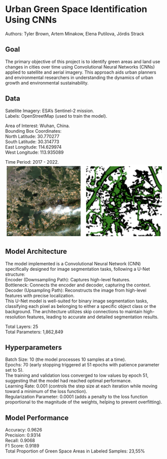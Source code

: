 # Urban Green Space Identification Using CNNs
Authors: Tyler Brown, Artem Minakow, Elena Putilova, Jördis Strack

## Goal

The primary objective of this project is to identify green areas and land use changes in cities over time using Convolutional Neural Networks (CNNs) applied to satellite and aerial imagery. This approach aids urban planners and environmental researchers in understanding the dynamics of urban growth and environmental sustainability.

## Data

Satellite Imagery: ESA’s Sentinel-2 mission.  
Labels: OpenStreetMap (used to train the model).  

Area of Interest:  Wuhan, China.  
Bounding Box Coordinates:  
North Latitude: 30.770277  
South Latitude: 30.314773  
East Longitude: 114.629974  
West Longitude: 113.935089  

Time Period: 2017 - 2022.  
![map](https://github.com/elenaputilova/deep_learning_project/blob/main/images/data.png) 

## Model Architecture

The model implemented is a Convolutional Neural Network (CNN) specifically designed for image segmentation tasks, following a U-Net structure:  
Encoder (Downsampling Path): Captures high-level features.  
Bottleneck: Connects the encoder and decoder, capturing the context.  
Decoder (Upsampling Path): Reconstructs the image from high-level features with precise localization.  
This U-Net model is well-suited for binary image segmentation tasks, classifying each pixel as belonging to either a specific object class or the background. The architecture utilizes skip connections to maintain high-resolution features, leading to accurate and detailed segmentation results.

Total Layers: 25  
Total Parameters: 1,862,849  

## Hyperparameters

Batch Size: 10 (the model processes 10 samples at a time).  
Epochs: 70 (early stopping triggered at 51 epochs with patience parameter set to 5).  
The training and validation loss converged to low values by epoch 51, suggesting that the model had reached optimal performance.  
Learning Rate: 0.001 (controls the step size at each iteration while moving toward a minimum of the loss function).  
Regularization Parameter: 0.0001 (adds a penalty to the loss function proportional to the magnitude of the weights, helping to prevent overfitting).  

## Model Performance

Accuracy: 0.9626  
Precision: 0.9314  
Recall: 0.9068  
F1 Score: 0.9189  
Total Proportion of Green Space Areas in Labeled Samples: 23,55%
